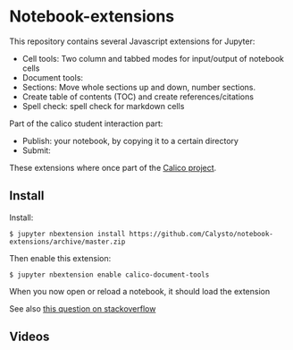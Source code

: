 # Notebook-extensions

This repository contains several Javascript extensions for Jupyter:
* Cell tools: Two column and tabbed modes for input/output of notebook cells
* Document tools:
 * Sections: Move whole sections up and down, number sections.
 * Create table of contents (TOC) and create references/citations
* Spell check: spell check for markdown cells

Part of the calico student interaction part:
* Publish: your notebook, by copying it to a certain directory
* Submit: 

These extensions where once part of the [Calico project](http://calicoproject.org/).

Install
-------

Install:

```
$ jupyter nbextension install https://github.com/Calysto/notebook-extensions/archive/master.zip
```

Then enable this extension:

```
$ jupyter nbextension enable calico-document-tools
```

When you now open or reload a notebook, it should load the extension

See also [this question on stackoverflow](http://stackoverflow.com/questions/32046241/how-to-add-automatically-extension-to-jupiter-ipython-notebook/32583739#32583739)

Videos
------
